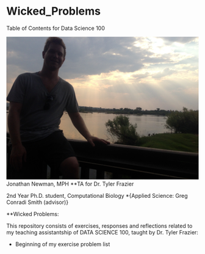 # Wicked_Problems
Table of Contents for Data Science 100

![](JonathanSunlightClouds.JPG)
Jonathan Newman, MPH
**TA for Dr. Tyler Frazier

2nd Year Ph.D. student, Computational Biology *{Applied Science: Greg Conradi Smith (advisor)}

**Wicked Problems: 

This repository consists of exercises, responses and reflections related to my teaching assistantship of DATA SCIENCE 100, taught by Dr. Tyler Frazier:

* Beginning of my exercise problem list
